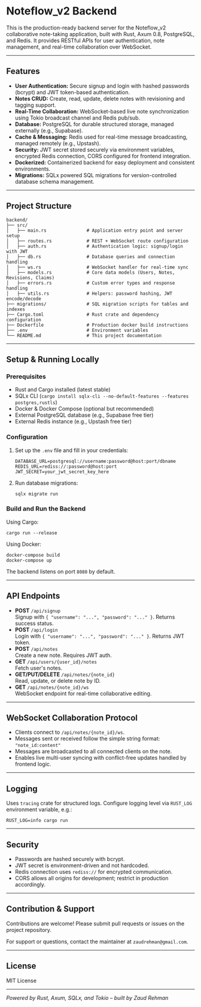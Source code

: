 # Noteflow_v2 Backend

This is the production-ready backend server for the Noteflow_v2 collaborative note-taking application, built with Rust, Axum 0.8, PostgreSQL, and Redis. It provides RESTful APIs for user authentication, note management, and real-time collaboration over WebSocket.

---

## Features

- **User Authentication:** Secure signup and login with hashed passwords (bcrypt) and JWT token-based authentication.
- **Notes CRUD:** Create, read, update, delete notes with revisioning and tagging support.
- **Real-Time Collaboration:** WebSocket-based live note synchronization using Tokio broadcast channel and Redis pub/sub.
- **Database:** PostgreSQL for durable structured storage, managed externally (e.g., Supabase).
- **Cache & Messaging:** Redis used for real-time message broadcasting, managed remotely (e.g., Upstash).
- **Security:** JWT secret stored securely via environment variables, encrypted Redis connection, CORS configured for frontend integration.
- **Dockerized:** Containerized backend for easy deployment and consistent environments.
- **Migrations:** SQLx powered SQL migrations for version-controlled database schema management.

---

## Project Structure

```
backend/
├── src/
│   ├── main.rs               # Application entry point and server setup
│   ├── routes.rs             # REST + WebSocket route configuration
│   ├── auth.rs               # Authentication logic: signup/login with JWT
│   ├── db.rs                 # Database queries and connection handling
│   ├── ws.rs                 # WebSocket handler for real-time sync
│   ├── models.rs             # Core data models (Users, Notes, Revisions, Claims)
│   ├── errors.rs             # Custom error types and response handling
│   ├── utils.rs              # Helpers: password hashing, JWT encode/decode
├── migrations/               # SQL migration scripts for tables and indexes
├── Cargo.toml                # Rust crate and dependency configuration
├── Dockerfile                # Production docker build instructions
├── .env                      # Environment variables
└── README.md                 # This project documentation
```

---

## Setup & Running Locally

### Prerequisites

- Rust and Cargo installed (latest stable)
- SQLx CLI (`cargo install sqlx-cli --no-default-features --features postgres,rustls`)
- Docker & Docker Compose (optional but recommended)
- External PostgreSQL database (e.g., Supabase free tier)
- External Redis instance (e.g., Upstash free tier)

### Configuration

1. Set up the `.env` file and fill in your credentials:

   ```
   DATABASE_URL=postgresql://username:password@host:port/dbname
   REDIS_URL=rediss://:password@host:port
   JWT_SECRET=your_jwt_secret_key_here
   ```

2. Run database migrations:

   ```
   sqlx migrate run
   ```

### Build and Run the Backend

Using Cargo:

```
cargo run --release
```

Using Docker:

```
docker-compose build
docker-compose up
```

The backend listens on port `8080` by default.

---

## API Endpoints

- **POST** `/api/signup`  
  Signup with `{ "username": "...", "password": "..." }`. Returns success status.
- **POST** `/api/login`  
  Login with `{ "username": "...", "password": "..." }`. Returns JWT token.
- **POST** `/api/notes`  
  Create a new note. Requires JWT auth.
- **GET** `/api/users/{user_id}/notes`  
  Fetch user's notes.
- **GET/PUT/DELETE** `/api/notes/{note_id}`  
  Read, update, or delete note by ID.
- **GET** `/api/notes/{note_id}/ws`  
  WebSocket endpoint for real-time collaborative editing.

---

## WebSocket Collaboration Protocol

- Clients connect to `/api/notes/{note_id}/ws`.
- Messages sent or received follow the simple string format:  
  `"note_id:content"`
- Messages are broadcasted to all connected clients on the note.
- Enables live multi-user syncing with conflict-free updates handled by frontend logic.

---

## Logging

Uses `tracing` crate for structured logs. Configure logging level via `RUST_LOG` environment variable, e.g.:

```
RUST_LOG=info cargo run
```

---

## Security

- Passwords are hashed securely with bcrypt.
- JWT secret is environment-driven and not hardcoded.
- Redis connection uses `rediss://` for encrypted communication.
- CORS allows all origins for development; restrict in production accordingly.

---

## Contribution & Support

Contributions are welcome! Please submit pull requests or issues on the project repository.

For support or questions, contact the maintainer at `zaudrehman@gmail.com`.

---

## License

MIT License

---

*Powered by Rust, Axum, SQLx, and Tokio – built by Zaud Rehman*